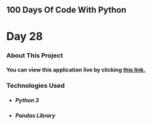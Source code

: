 ## 100 Days Of Code With Python

# Day 28

### About This Project

#### You can view this application live by clicking [this link.](https://repl.it/@ArisRoutsis/NATO-Phonetic-Alphabet#main.py)

### Technologies Used

- ##### Python 3
- ##### Pandas Library

